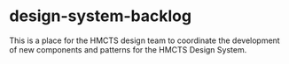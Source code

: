 # design-system-backlog
This is a place for the HMCTS design team to coordinate the development of new components and patterns for the HMCTS Design System.
